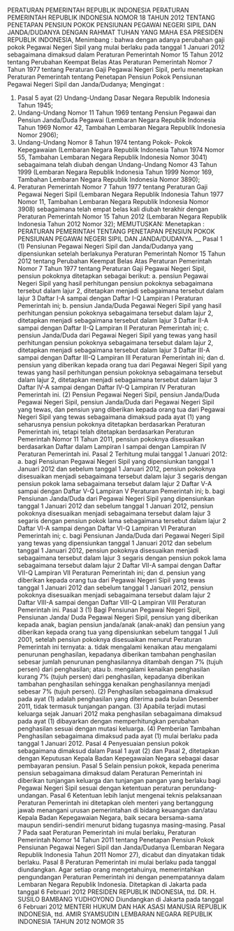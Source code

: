  PERATURAN PEMERINTAH REPUBLIK INDONESIA PERATURAN PEMERINTAH REPUBLIK INDONESIA NOMOR 18 TAHUN 2012 TENTANG PENETAPAN PENSIUN POKOK PENSIUNAN PEGAWAI NEGERI SIPIL DAN JANDA/DUDANYA
DENGAN RAHMAT TUHAN YANG MAHA ESA PRESIDEN REPUBLIK INDONESIA,
Menimbang :
 bahwa dengan adanya perubahan gaji pokok Pegawai Negeri Sipil yang mulai berlaku pada tanggal 1 Januari 2012 sebagaimana dimaksud dalam Peraturan Pemerintah Nomor 15 Tahun 2012 tentang Perubahan Keempat Belas Atas Peraturan Pemerintah Nomor 7 Tahun 1977 tentang Peraturan Gaji Pegawai Negeri Sipil, perlu menetapkan Peraturan Pemerintah tentang Penetapan Pensiun Pokok Pensiunan Pegawai Negeri Sipil dan Janda/Dudanya;
Mengingat :

1. Pasal 5 ayat (2) Undang-Undang Dasar Negara Republik Indonesia Tahun 1945;
2. Undang-Undang Nomor 11 Tahun 1969 tentang Pensiun Pegawai dan Pensiun Janda/Duda Pegawai (Lembaran Negara Republik Indonesia Tahun 1969 Nomor 42, Tambahan Lembaran Negara Republik Indonesia Nomor 2906);
3. Undang-Undang Nomor 8 Tahun 1974 tentang Pokok- Pokok Kepegawaian (Lembaran Negara Republik Indonesia Tahun 1974 Nomor 55, Tambahan Lembaran Negara Republik Indonesia Nomor 3041) sebagaimana telah diubah dengan Undang-Undang Nomor 43 Tahun 1999 (Lembaran Negara Republik Indonesia Tahun 1999 Nomor 169, Tambahan Lembaran Negara Republik Indonesia Nomor 3890);
4. Peraturan Pemerintah Nomor 7 Tahun 1977 tentang Peraturan Gaji Pegawai Negeri Sipil (Lembaran Negara Republik Indonesia Tahun 1977 Nomor 11, Tambahan Lembaran Negara Republik Indonesia Nomor 3908) sebagaimana telah empat belas kali diubah terakhir dengan Peraturan Pemerintah Nomor 15 Tahun 2012 (Lembaran Negara Republik Indonesia Tahun 2012 Nomor 32);
MEMUTUSKAN:
 Menetapkan : PERATURAN PEMERINTAH TENTANG PENETAPAN PENSIUN POKOK PENSIUNAN PEGAWAI NEGERI SIPIL DAN JANDA/DUDANYA. __
Pasal 1
(1) Pensiunan Pegawai Negeri Sipil dan Janda/Dudanya yang dipensiunkan setelah berlakunya Peraturan Pemerintah Nomor 15 Tahun 2012 tentang Perubahan Keempat Belas Atas Peraturan Pemerintah Nomor 7 Tahun 1977 tentang Peraturan Gaji Pegawai Negeri Sipil, pensiun pokoknya ditetapkan sebagai berikut:
a. pensiun Pegawai Negeri Sipil yang hasil perhitungan pensiun pokoknya sebagaimana tersebut dalam lajur 2, ditetapkan menjadi sebagaimana tersebut dalam lajur 3 Daftar I-A sampai dengan Daftar I-Q Lampiran I Peraturan Pemerintah ini;
b. pensiun Janda/Duda Pegawai Negeri Sipil yang hasil perhitungan pensiun pokoknya sebagaimana tersebut dalam lajur 2, ditetapkan menjadi sebagaimana tersebut dalam lajur 3 Daftar II-A sampai dengan Daftar II-Q Lampiran II Peraturan Pemerintah ini;
c. pensiun Janda/Duda dari Pegawai Negeri Sipil yang tewas yang hasil perhitungan pensiun pokoknya sebagaimana tersebut dalam lajur 2, ditetapkan menjadi sebagaimana tersebut dalam lajur 3 Daftar III-A sampai dengan Daftar III-Q Lampiran III Peraturan Pemerintah ini; dan
d. pensiun yang diberikan kepada orang tua dari Pegawai Negeri Sipil yang tewas yang hasil perhitungan pensiun pokoknya sebagaimana tersebut dalam lajur 2, ditetapkan menjadi sebagaimana tersebut dalam lajur 3 Daftar IV-A sampai dengan Daftar IV-Q Lampiran IV Peraturan Pemerintah ini.
(2) Pensiun Pegawai Negeri Sipil, pensiun Janda/Duda Pegawai Negeri Sipil, pensiun Janda/Duda dari Pegawai Negeri Sipil yang tewas, dan pensiun yang diberikan kepada orang tua dari Pegawai Negeri Sipil yang tewas sebagaimana dimaksud pada ayat (1) yang seharusnya pensiun pokoknya ditetapkan berdasarkan Peraturan Pemerintah ini, tetapi telah ditetapkan berdasarkan Peraturan Pemerintah Nomor 11 Tahun 2011, pensiun pokoknya disesuaikan berdasarkan Daftar dalam Lampiran I sampai dengan Lampiran IV Peraturan Pemerintah ini.
Pasal 2
Terhitung mulai tanggal 1 Januari 2012:
a. bagi Pensiunan Pegawai Negeri Sipil yang dipensiunkan tanggal 1 Januari 2012 dan sebelum tanggal 1 Januari 2012, pensiun pokoknya disesuaikan menjadi sebagaimana tersebut dalam lajur 3 segaris dengan pensiun pokok lama sebagaimana tersebut dalam lajur 2 Daftar V-A sampai dengan Daftar V-Q Lampiran V Peraturan Pemerintah ini;
b. bagi Pensiunan Janda/Duda dari Pegawai Negeri Sipil yang dipensiunkan tanggal 1 Januari 2012 dan sebelum tanggal 1 Januari 2012, pensiun pokoknya disesuaikan menjadi sebagaimana tersebut dalam lajur 3 segaris dengan pensiun pokok lama sebagaimana tersebut dalam lajur 2 Daftar VI-A sampai dengan Daftar VI-Q Lampiran VI Peraturan Pemerintah ini;
c. bagi Pensiunan Janda/Duda dari Pegawai Negeri Sipil yang tewas yang dipensiunkan tanggal 1 Januari 2012 dan sebelum tanggal 1 Januari 2012, pensiun pokoknya disesuaikan menjadi sebagaimana tersebut dalam lajur 3 segaris dengan pensiun pokok lama sebagaimana tersebut dalam lajur 2 Daftar VII-A sampai dengan Daftar VII-Q Lampiran VII Peraturan Pemerintah ini; dan
d. pensiun yang diberikan kepada orang tua dari Pegawai Negeri Sipil yang tewas tanggal 1 Januari 2012 dan sebelum tanggal 1 Januari 2012, pensiun pokoknya disesuaikan menjadi sebagaimana tersebut dalam lajur 2 Daftar VIII-A sampai dengan Daftar VIII-Q Lampiran VIII Peraturan Pemerintah ini.
Pasal 3
(1) Bagi Pensiunan Pegawai Negeri Sipil, Pensiunan Janda/ Duda Pegawai Negeri Sipil, pensiun yang diberikan kepada anak, bagian pensiun janda/anak (anak-anak) dan pensiun yang diberikan kepada orang tua yang dipensiunkan sebelum tanggal 1 Juli 2001, setelah pensiun pokoknya disesuaikan menurut Peraturan Pemerintah ini ternyata:
a. tidak mengalami kenaikan atau mengalami penurunan penghasilan, kepadanya diberikan tambahan penghasilan sebesar jumlah penurunan penghasilannya ditambah dengan 7% (tujuh persen) dari penghasilan; atau
b. mengalami kenaikan penghasilan kurang 7% (tujuh persen) dari penghasilan, kepadanya diberikan tambahan penghasilan sehingga kenaikan penghasilannya menjadi sebesar 7% (tujuh persen).
(2) Penghasilan sebagaimana dimaksud pada ayat (1) adalah penghasilan yang diterima pada bulan Desember 2011, tidak termasuk tunjangan pangan.
(3) Apabila terjadi mutasi keluarga sejak Januari 2012 maka penghasilan sebagaimana dimaksud pada ayat (1) dibayarkan dengan memperhitungkan perubahan penghasilan sesuai dengan mutasi keluarga.
(4) Pemberian Tambahan Penghasilan sebagaimana dimaksud pada ayat (1) mulai berlaku pada tanggal 1 Januari 2012.
Pasal 4
Penyesuaian pensiun pokok sebagaimana dimaksud dalam Pasal 1 ayat (2) dan Pasal 2, ditetapkan dengan Keputusan Kepala Badan Kepegawaian Negara sebagai dasar pembayaran pensiun.
Pasal 5
Selain pensiun pokok, kepada penerima pensiun sebagaimana dimaksud dalam Peraturan Pemerintah ini diberikan tunjangan keluarga dan tunjangan pangan yang berlaku bagi Pegawai Negeri Sipil sesuai dengan ketentuan peraturan perundang-undangan.
Pasal 6
Ketentuan lebih lanjut mengenai teknis pelaksanaan Peraturan Pemerintah ini ditetapkan oleh menteri yang bertanggung jawab menangani urusan pemerintahan di bidang keuangan dan/atau Kepala Badan Kepegawaian Negara, baik secara bersama-sama maupun sendiri-sendiri menurut bidang tugasnya masing-masing.
Pasal 7
Pada saat Peraturan Pemerintah ini mulai berlaku, Peraturan Pemerintah Nomor 14 Tahun 2011 tentang Penetapan Pensiun Pokok Pensiunan Pegawai Negeri Sipil dan Janda/Dudanya (Lembaran Negara Republik Indonesia Tahun 2011 Nomor 27), dicabut dan dinyatakan tidak berlaku.
Pasal 8
Peraturan Pemerintah ini mulai berlaku pada tanggal diundangkan.
Agar setiap orang mengetahuinya, memerintahkan pengundangan Peraturan Pemerintah ini dengan penempatannya dalam Lembaran Negara Republik Indonesia. Ditetapkan di Jakarta pada tanggal 6 Februari 2012 PRESIDEN REPUBLIK INDONESIA, ttd. DR. H. SUSILO BAMBANG YUDHOYONO Diundangkan di Jakarta pada tanggal 6 Februari 2012 MENTERI HUKUM DAN HAK ASASI MANUSIA REPUBLIK INDONESIA, ttd. AMIR SYAMSUDIN LEMBARAN NEGARA REPUBLIK INDONESIA TAHUN 2012 NOMOR 35